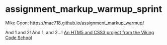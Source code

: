 assignment_markup_warmup_sprint
===============================

Mike Coon: https://mac718.github.io/assignment_markup_warmup/

And 1 and 2!  And 1, and 2...!
[An HTM5 and CSS3 project from the Viking Code School](http://www.vikingcodeschool.com)
